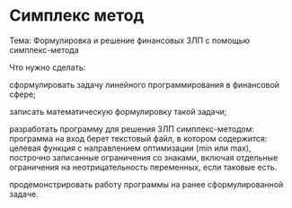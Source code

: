 # Симплекс метод

Тема: Формулировка и решение финансовых ЗЛП с помощью симплекс-метода

Что нужно сделать:

сформулировать задачу линейного программирования в финансовой сфере;

записать математическую формулировку такой задачи;

разработать программу для решения ЗЛП симплекс-методом: программа на вход берет текстовый файл, в котором содержится: целевая функция с направлением оптимизации (min или max), построчно записанные ограничения со знаками, включая отдельные ограничения на неотрицательность переменных, если таковые есть.

продемонстрировать работу программы на ранее сформулированной задаче.

